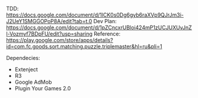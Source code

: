 TDD: https://docs.google.com/document/d/1lCK0s0Dg6gyb6raXVp9QJrJm3i-J2UeY1SMGGOPoP8A/edit?tab=t.0
Dev Plan: https://docs.google.com/document/d/1pZCncxrUBloi424mP1zUCJUXUvJnZl-Vozmyf7BDpFU/edit?usp=sharing
Reference: https://play.google.com/store/apps/details?id=com.fc.goods.sort.matching.puzzle.triplemaster&hl=ru&pli=1

Dependecies:
- Extenject
- R3
- Google AdMob
- Plugin Your Games 2.0
